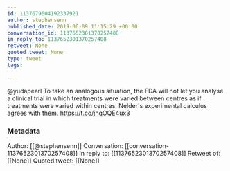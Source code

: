 ```yaml
---
id: 1137679604192337921
author: stephensenn
published_date: 2019-06-09 11:15:29 +00:00
conversation_id: 1137652301370257408
in_reply_to: 1137652301370257408
retweet: None
quoted_tweet: None
type: tweet
tags:

---
```


@yudapearl To take an analogous situation, the FDA will not let you analyse a clinical trial in which treatments were varied between centres as if treatments were varied within centres. Nelder's experimental calculus agrees with them. https://t.co/jhqOQE4ux3

### Metadata

Author: [[@stephensenn]]
Conversation: [[conversation-1137652301370257408]]
In reply to: [[1137652301370257408]]
Retweet of: [[None]]
Quoted tweet: [[None]]
